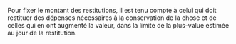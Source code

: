 Pour fixer le montant des restitutions, il est tenu compte à celui qui doit restituer des dépenses nécessaires à la conservation de la chose et de celles qui en ont augmenté la valeur, dans la limite de la plus-value estimée au jour de la restitution.

